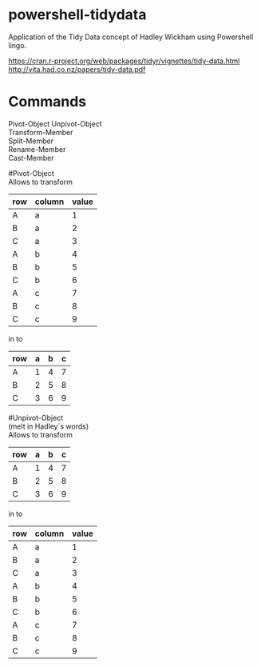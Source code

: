 # powershell-tidydata
Application of the Tidy Data concept of Hadley Wickham using Powershell lingo.

https://cran.r-project.org/web/packages/tidyr/vignettes/tidy-data.html  
http://vita.had.co.nz/papers/tidy-data.pdf
  
# Commands  
Pivot-Object
Unpivot-Object  
Transform-Member  
Split-Member  
Rename-Member  
Cast-Member  
  
#Pivot-Object  
Allows to transform

| row | column | value |
|-----|--------|-------|
| A   | a | 1 |
| B   | a | 2 |
| C   | a | 3 |
| A   | b | 4 |
| B   | b | 5 |
| C   | b | 6 |
| A   | c | 7 |
| B   | c | 8 |
| C   | c | 9 |  

in to  

| row | a | b | c |
|-----|---|---|---|
| A   | 1 | 4 | 7 |
| B   | 2 | 5 | 8 |
| C   | 3 | 6 | 9 |

#Unpivot-Object  
(melt in Hadley´s words)  
Allows to transform  

| row | a | b | c |
|-----|---|---|---|
| A   | 1 | 4 | 7 |
| B   | 2 | 5 | 8 |
| C   | 3 | 6 | 9 |

in to

| row | column | value |
|-----|--------|-------|
| A   | a | 1 |
| B   | a | 2 |
| C   | a | 3 |
| A   | b | 4 |
| B   | b | 5 |
| C   | b | 6 |
| A   | c | 7 |
| B   | c | 8 |
| C   | c | 9 |
